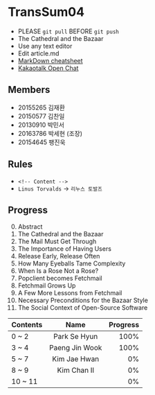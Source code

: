 TransSum04
===========
* PLEASE `git pull` BEFORE `git push`
* The Cathedral and the Bazaar
* Use any text editor
* Edit article.md
* [MarkDown cheatsheet](https://gist.github.com/ihoneymon/652be052a0727ad59601)
* [Kakaotalk Open Chat](https://open.kakao.com/o/gY6OBNK)

Members
-------

* 20155265 김재환
* 20150577 김찬일
* 20130910 박민서
* 20163786 박세현 (조장)
* 20154645 팽진욱

Rules
-----
* `<!-- Content -->`
* `Linus Torvalds` → `리누스 토발즈`

Progress
--------
0. Abstract
1. The Cathedral and the Bazaar
2. The Mail Must Get Through
3. The Importance of Having Users
4. Release Early, Release Often
5. How Many Eyeballs Tame Complexity
6. When Is a Rose Not a Rose?
7. Popclient becomes Fetchmail
8. Fetchmail Grows Up
9. A Few More Lessons from Fetchmail
10. Necessary Preconditions for the Bazaar Style
11. The Social Context of Open-Source Software

| Contents   | Name           | Progress  |
| ---------- |:--------------:| ---------:|
| 0 ~ 2      | Park Se Hyun   |      100% |
| 3 ~ 4      | Paeng Jin Wook |      100% |
| 5 ~ 7      | Kim Jae Hwan   |        0% |
| 8 ~ 9      | Kim Chan Il    |        0% |
| 10 ~ 11    |                |        0% |
